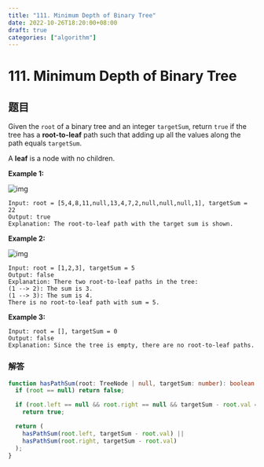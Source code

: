 ```yaml
---
title: "111. Minimum Depth of Binary Tree"
date: 2022-10-26T18:20:00+08:00
draft: true
categories: ["algorithm"]
---
```




# 111. Minimum Depth of Binary Tree



## 题目

Given the `root` of a binary tree and an integer `targetSum`, return `true` if the tree has a **root-to-leaf** path such that adding up all the values along the path equals `targetSum`.

A **leaf** is a node with no children.

 

**Example 1:**

![img](https://assets.leetcode.com/uploads/2021/01/18/pathsum1.jpg)

```
Input: root = [5,4,8,11,null,13,4,7,2,null,null,null,1], targetSum = 22
Output: true
Explanation: The root-to-leaf path with the target sum is shown.
```

**Example 2:**

![img](https://assets.leetcode.com/uploads/2021/01/18/pathsum2.jpg)

```
Input: root = [1,2,3], targetSum = 5
Output: false
Explanation: There two root-to-leaf paths in the tree:
(1 --> 2): The sum is 3.
(1 --> 3): The sum is 4.
There is no root-to-leaf path with sum = 5.
```

**Example 3:**

```
Input: root = [], targetSum = 0
Output: false
Explanation: Since the tree is empty, there are no root-to-leaf paths.
```

   

### 解答

```typescript
function hasPathSum(root: TreeNode | null, targetSum: number): boolean {
  if (root == null) return false;

  if (root.left == null && root.right == null && targetSum - root.val == 0)
    return true;

  return (
    hasPathSum(root.left, targetSum - root.val) ||
    hasPathSum(root.right, targetSum - root.val)
  );
}
```





